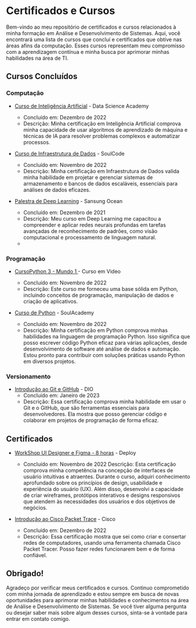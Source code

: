# Certificados e Cursos

Bem-vindo ao meu repositório de certificados e cursos relacionados à minha formação em Análise e Desenvolvimento de Sistemas. 
Aqui, você encontrará uma lista de cursos que concluí e certificados que obtive nas áreas afins da computação. 
Esses cursos representam meu compromisso com a aprendizagem contínua e minha busca por aprimorar minhas habilidades na área de TI.

## Cursos Concluídos

### Computação

- [Curso de Inteligência Artificial](file:///C:/Users/Usu%C3%A1rio/OneDrive/Documentos/CERTIFICADOS/DSA%20-%20Intelig%C3%AAncia%20Artificial%20-%208%20horas.pdf) - Data Science Academy
  - Concluído em: Dezembro de 2022
  - Descrição: Minha certificação em Inteligência Artificial comprova minha capacidade de usar algoritmos de aprendizado de máquina
    e técnicas de IA para resolver problemas complexos e automatizar processos.

- [Curso de Infraestrutura de Dados](file:///C:/Users/Usu%C3%A1rio/OneDrive/Documentos/CERTIFICADOS/SoulCode%20-%20Infraestrutura%20de%20Dados%20-%2040%20horas.pdf) - SoulCode
  - Concluído em: Novembro de 2022
  - Descrição: Minha certificação em Infraestrutura de Dados valida minha habilidade em projetar e gerenciar sistemas de armazenamento e bancos de dados escaláveis,
    essenciais para análises de dados eficazes.

- [Palestra de Deep Learning](file:///C:/Users/Usu%C3%A1rio/OneDrive/Documentos/CERTIFICADOS/Avan%C3%A7ando%20com%20Deep%20Learning%20-%203%20horas.pdf) - Sansung Ocean
  - Concluído em: Dezembro de 2021
  - Descrição: Meu curso em Deep Learning me capacitou a compreender e aplicar redes neurais profundas em tarefas avançadas de reconhecimento de padrões,
    como visão computacional e processamento de linguagem natural.
  - 
### Programação

- [CursoPython 3 - Mundo 1 ](file:///C:/Users/Usu%C3%A1rio/OneDrive/Documentos/CERTIFICADOS/Python-3-Mundo1-40Horas-Certificado-Curso-em-Video.pdf) - Curso em Video
  - Concluído em: Novembro de 2022
  - Descrição: Este curso me forneceu uma base sólida em Python, incluindo conceitos de programação, manipulação de dados e criação de aplicativos.

- [Curso de Python](file:///C:/Users/Usu%C3%A1rio/OneDrive/Documentos/CERTIFICADOS/SoulAcademy%20-%20Python%20-%2040%20%20horas.pdf) - SoulAcademy
  - Concluído em: Novembro de 2022
  - Descrição: Minha certificação em Python comprova minhas habilidades na linguagem de programação Python. Isso significa que posso escrever código Python eficaz
   para várias aplicações, desde desenvolvimento de software até análise de dados e automação. Estou pronto para contribuir com soluções práticas usando Python em diversos projetos.
    
### Versionamento

- [Introdução ao Git e GitHub](file:///C:/Users/Usu%C3%A1rio/OneDrive/Documentos/CERTIFICADOS/Introdu%C3%A7%C3%A3o%20ao%20Git%20e%20GitHub%20-%205h.pdf) - DIO
  - Concluído em: Janeiro de 2023
  - Descrição: Essa certificação comprova minha habilidade em usar o Git e o GitHub, que são ferramentas essenciais para desenvolvedores.
    Ela mostra que posso gerenciar código e colaborar em projetos de programação de forma eficaz.

## Certificados

- [WorkShop UI Designer e Figma - 8 horas](file:///C:/Users/Usu%C3%A1rio/OneDrive/Documentos/CERTIFICADOS/WorkShop%20UI%20Designer%20e%20figma%20-%208%20horas.pdf) - Deploy
  - Concluído em: Novembro de 2022
    Descrição: Esta certificação comprova minha competência na concepção de interfaces de usuário intuitivas e atraentes. Durante o curso,
    adquiri conhecimento aprofundado sobre os princípios de design, usabilidade e experiência do usuário (UX). Além disso, desenvolvi a capacidade
    de criar wireframes, protótipos interativos e designs responsivos que atendem às necessidades dos usuários e dos objetivos de negócios.

- [Introdução ao Cisco Packet Trace](file:///C:/Users/Usu%C3%A1rio/OneDrive/Documentos/CERTIFICADOS/Curso%20da%20CISCO%20-%2020%20horas.pdf) - Cisco
  - Concluído em: Dezembro de 2022
  - Descrição: Essa certificação mostra que sei como criar e consertar redes de computadores, usando uma ferramenta chamada Cisco Packet Tracer.
    Posso fazer redes funcionarem bem e de forma confiável.

## Obrigado!

Agradeço por verificar meus certificados e cursos. Continuo comprometido com minha jornada de aprendizado e estou sempre em busca de novas oportunidades
para aprimorar minhas habilidades e conhecimentos na área de Análise e Desenvolvimento de Sistemas. Se você tiver alguma pergunta ou desejar saber mais
sobre algum desses cursos, sinta-se à vontade para entrar em contato comigo.
